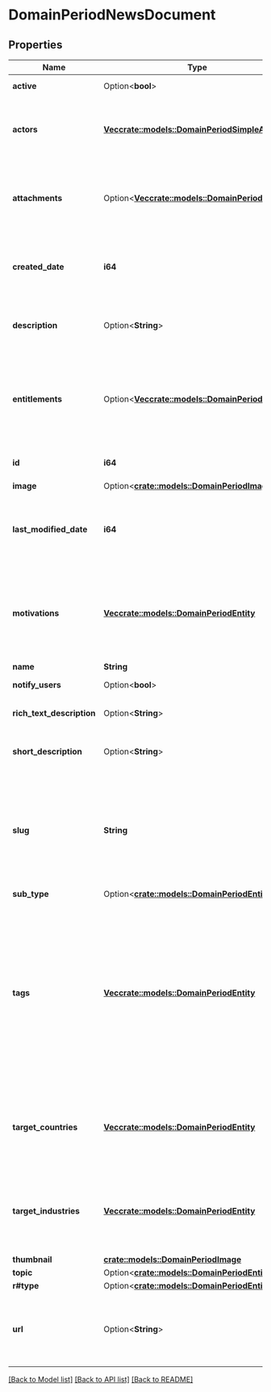 # DomainPeriodNewsDocument

## Properties

Name | Type | Description | Notes
------------ | ------------- | ------------- | -------------
**active** | Option<**bool**> | legacy field, not used | [optional]
**actors** | [**Vec<crate::models::DomainPeriodSimpleActor>**](domain.SimpleActor.md) | Actors mentioned, related or referenced in the news/report | 
**attachments** | Option<[**Vec<crate::models::DomainPeriodFile>**](domain.File.md)> | News attachment, containing either pdf url or feeds zip and/or gzip archive | [optional]
**created_date** | **i64** | Date of the news document creation, unix timestampt | 
**description** | Option<**String**> | Full report description, extracted from the document | [optional]
**entitlements** | Option<[**Vec<crate::models::DomainPeriodEntity>**](domain.Entity.md)> | internal property used for permissions check of access, not returned or explicitly filterable | [optional]
**id** | **i64** | Integer ID of the News document | 
**image** | Option<[**crate::models::DomainPeriodImage**](domain.Image.md)> |  | [optional]
**last_modified_date** | **i64** | Date of the news document last modification, unix timestampt | 
**motivations** | [**Vec<crate::models::DomainPeriodEntity>**](domain.Entity.md) | News mentioned motivation or motivation of related actors and malware families | 
**name** | **String** | News title | 
**notify_users** | Option<**bool**> | internal field, not used | [optional]
**rich_text_description** | Option<**String**> | Rich text description with markup | [optional]
**short_description** | Option<**String**> | Short description of the report content | [optional]
**slug** | **String** | News title in a url friendly way, which is title in lowercase and special characters including space replaced with dash | 
**sub_type** | Option<[**crate::models::DomainPeriodEntity**](domain.Entity.md)> |  | [optional]
**tags** | [**Vec<crate::models::DomainPeriodEntity>**](domain.Entity.md) | News tags, which contains MITRE, Vulnerability community identifiers, capabilities, malware family name, customer target, activity cluster, notable event, geopolitical issue | 
**target_countries** | [**Vec<crate::models::DomainPeriodEntity>**](domain.Entity.md) | News mentioned target countries or related actor's target countries | 
**target_industries** | [**Vec<crate::models::DomainPeriodEntity>**](domain.Entity.md) | News mentioned target industries or related actor's target industries | 
**thumbnail** | [**crate::models::DomainPeriodImage**](domain.Image.md) |  | 
**topic** | Option<[**crate::models::DomainPeriodEntity**](domain.Entity.md)> |  | [optional]
**r#type** | Option<[**crate::models::DomainPeriodEntity**](domain.Entity.md)> |  | [optional]
**url** | Option<**String**> | URL of the news document where it can be accessed in the Falcon Portal | [optional]

[[Back to Model list]](../README.md#documentation-for-models) [[Back to API list]](../README.md#documentation-for-api-endpoints) [[Back to README]](../README.md)


